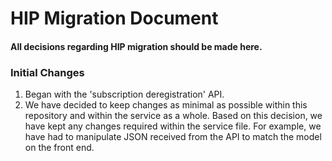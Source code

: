 # HIP Migration Document

#### All decisions regarding HIP migration should be made here. 

### Initial Changes

1. Began with the 'subscription deregistration' API.
2. We have decided to keep changes as minimal as possible within this repository and within the service as a whole. Based on this decision, we have kept any changes required within the service file. For example, we have had to manipulate JSON received from the API to match the model on the front end. 


